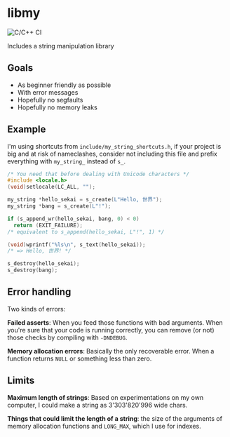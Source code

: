 # libmy

![C/C++ CI](https://github.com/TanguyAndreani/libmy/workflows/C/C++%20CI/badge.svg)

Includes a string manipulation library

## Goals

- As beginner friendly as possible
- With error messages
- Hopefully no segfaults
- Hopefully no memory leaks

## Example

I'm using shortcuts from `include/my_string_shortcuts.h`, if your project
is big and at risk of nameclashes, consider not including this file and
prefix everything with `my_string_` instead of `s_`.

```c
/* You need that before dealing with Unicode characters */
#include <locale.h>
(void)setlocale(LC_ALL, "");

my_string *hello_sekai = s_create(L"Hello, 世界");
my_string *bang = s_create(L"!");

if (s_append_wr(hello_sekai, bang, 0) < 0)
  return (EXIT_FAILURE);
/* equivalent to s_append(hello_sekai, L"!", 1) */

(void)wprintf("%ls\n", s_text(hello_sekai));
/* => Hello, 世界! */

s_destroy(hello_sekai);
s_destroy(bang);
```

## Error handling

Two kinds of errors:

**Failed asserts**: When you feed those functions with bad arguments.
When you're sure that your code is running correctly, you can remove
(or not) those checks by compiling with `-DNDEBUG`.

**Memory allocation errors**: Basically the only recoverable error.
When a function returns `NULL` or something less than zero.

## Limits

**Maximum length of strings**: Based on experimentations on my own computer,
I could make a string as 3'303'820'996 wide chars.

**Things that could limit the length of a string**: the size of the arguments of memory allocation functions and `LONG_MAX`, which I use for indexes.
